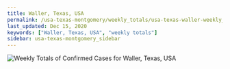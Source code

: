 ```yaml
---
title: Waller, Texas, USA
permalink: /usa-texas-montgomery/weekly_totals/usa-texas-waller-weekly_totals.html
last_updated: Dec 15, 2020
keywords: ["Waller, Texas, USA", "weekly totals"]
sidebar: usa-texas-montgomery_sidebar
---
```


![Weekly Totals of Confirmed Cases for Waller, Texas, USA](/covid_tracker/images/graphs/usa-texas-waller-weekly_totals_graph.png)
